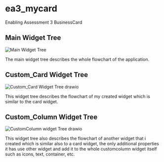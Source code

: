 # ea3_mycard

Enabling Assessment 3 BusinessCard

## Main Widget Tree
![Main Widget Tree](https://github.com/Zvckkk/EA3/assets/144102123/07e043d5-343d-4c24-92b4-1cb85d2a1ba4)

The main widget tree describes the whole flowchart of the application.

## Custom_Card Widget Tree
![Custom_Card Widget Tree drawio](https://github.com/Zvckkk/EA3/assets/144102123/dfac064c-bb68-44b1-8b7b-ce9370b5884b)

This widget tree describes the flowchart of my created widget which is similar to the card widget.

## Custom_Column Widget Tree
![CustomColumn widget Tree drawio](https://github.com/Zvckkk/EA3/assets/144102123/b9dc915e-2f32-4106-83f2-5b90d05e7505)

This widget tree also describes the flowchart of another widget that i created which is similar also to a card widget, the only additional properties it has use other widget and add it to the whole customcolumn widget itself such as icons, text, container, etc. 
